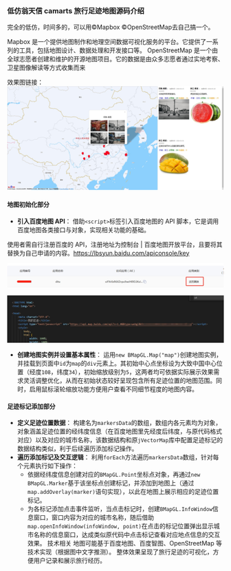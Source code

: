 ### 低仿翁天信 camarts 旅行足迹地图源码介绍

完全的低仿，时间多的，可以用©Mapbox ©OpenStreetMap去自己搞一个。

Mapbox 是一个提供地图制作和地理空间数据可视化服务的平台。它提供了一系列的工具，包括地图设计、数据处理和开发接口等。
OpenStreetMap 是一个由全球志愿者创建和维护的开源地图项目。它的数据是由众多志愿者通过实地考察、卫星图像解读等方式收集而来



效果图链接：![xgt](https://github.com/reshuige/Camarts/blob/main/xgt.png)

 
#### 地图初始化部分
- **引入百度地图 API**：
借助`<script>`标签引入百度地图的 API 脚本，它是调用百度地图各类接口与对象，实现相关功能的基础。

使用者需自行注册百度的 API，注册地址为控制台 | 百度地图开放平台，且要将其替换为自己申请的内容。https://lbsyun.baidu.com/apiconsole/key

![uid](https://github.com/reshuige/Camarts/blob/main/images/uid.png)

![api](https://github.com/reshuige/Camarts/blob/main/images/api.png)


- **创建地图实例并设置基本属性**：
运用`new BMapGL.Map("map")`创建地图实例，并挂载到页面中`id`为`map`的`div`元素上。其初始中心点坐标设为大致中国中心位置（经度`108`，纬度`34`），初始缩放级别为`5`，这两者均可依据实际展示效果需求灵活调整优化，从而在初始状态较好呈现包含所有足迹位置的地图范围。同时，启用鼠标滚轮缩放功能方便用户查看不同细节程度的地图内容。

#### 足迹标记添加部分
- **定义足迹位置数据**：
构建名为`markersData`的数组，数组内各元素均为对象，对象涵盖足迹位置的经纬度信息（在百度地图里先经度后纬度，与原代码格式对应）以及对应的城市名称，该数据结构和原`jVectorMap`库中配置足迹标记的数据结构类似，利于后续遍历添加标记操作。
- **遍历添加标记及交互逻辑**：
利用`forEach`方法遍历`markersData`数组，针对每个元素执行如下操作：
    - 依据经纬度信息创建对应的`BMapGL.Point`坐标点对象，再通过`new BMapGL.Marker`基于该坐标点创建标记，并添加到地图上（通过`map.addOverlay(marker)`语句实现），以此在地图上展示相应的足迹位置标记。
    - 为各标记添加点击事件监听，当点击标记时，创建`BMapGL.InfoWindow`信息窗口，窗口内容为对应的城市名称，随后借助`map.openInfoWindow(infoWindow, point)`在点击的标记位置弹出显示城市名称的信息窗口，达成类似原代码中点击标记查看对应地点信息的交互效果。
技术相关
地图可能基于百度地图、百度智图、OpenStreetMap 等技术实现（根据图中文字推测）。
整体效果呈现了旅行足迹的可视化，方便用户记录和展示旅行经历。



